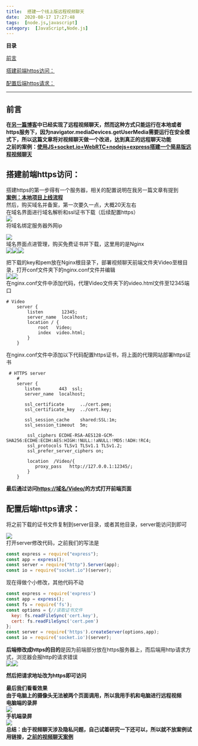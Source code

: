 ```yaml
---
title:  搭建一个线上版远程视频聊天 
date:  2020-08-17 17:27:48 
tags:  [node.js,javascript] 
category:  [JavaScript,Node.js] 
---
```

**目录**

[前言](#%E5%89%8D%E8%A8%80)

[搭建前端https访问：](#%E6%90%AD%E5%BB%BA%E5%89%8D%E7%AB%AFhttps%E8%AE%BF%E9%97%AE%EF%BC%9A)

[配置后端https请求：](#%E9%85%8D%E7%BD%AE%E5%90%8E%E7%AB%AFhttps%E8%AF%B7%E6%B1%82%EF%BC%9A)

---

## 前言

**在[另一篇博客](https://blog.csdn.net/time_____/article/details/104801205)中已经实现了远程视频聊天，然而这种方式只能运行在本地或者https服务下，因为navigator.mediaDevices.getUserMedia需要运行在安全模式下，所以这篇文章将对视频聊天做一个改进，达到真正的远程聊天功能  
之前的案例：[使用JS+socket.io+WebRTC+nodejs+express搭建一个简易版远程视频聊天](https://blog.csdn.net/time_____/article/details/104801205)**

## **搭建前端https访问：**

搭建https的第一步得有一个服务器，相关的配置说明在我另一篇文章有提到  
**[案例：本地项目上线流程](https://blog.csdn.net/time_____/article/details/104439713)**  
然后，购买域名并备案，第一次要久一点，大概20天左右  
在域名界面进行域名解析和ssl证书下载（后续配置https）  
![](https://img-blog.csdnimg.cn/20200817114950588.png)  
将域名绑定服务器外网ip

![](https://img-blog.csdnimg.cn/20200817115151901.png)  
域名界面点进管理，购买免费证书并下载，这里用的是Nginx  
![](https://img-blog.csdnimg.cn/20200817115741565.png?x-oss-processimage/watermark,type_ZmFuZ3poZW5naGVpdGk,shadow_10,text_aHR0cHM6Ly9ibG9nLmNzZG4ubmV0L3RpbWVfX19fXw,size_16,color_FFFFFF,t_70)![](https://img-blog.csdnimg.cn/20200817115604189.png?x-oss-processimage/watermark,type_ZmFuZ3poZW5naGVpdGk,shadow_10,text_aHR0cHM6Ly9ibG9nLmNzZG4ubmV0L3RpbWVfX19fXw,size_16,color_FFFFFF,t_70)![](https://img-blog.csdnimg.cn/20200817115910986.png?x-oss-processimage/watermark,type_ZmFuZ3poZW5naGVpdGk,shadow_10,text_aHR0cHM6Ly9ibG9nLmNzZG4ubmV0L3RpbWVfX19fXw,size_16,color_FFFFFF,t_70)

把下载的key和pem放在Nginx根目录下，部署视频聊天前端文件夹Video至根目录，打开conf文件夹下的nginx.conf文件并编辑  
![](https://img-blog.csdnimg.cn/20200817152152668.png?x-oss-processimage/watermark,type_ZmFuZ3poZW5naGVpdGk,shadow_10,text_aHR0cHM6Ly9ibG9nLmNzZG4ubmV0L3RpbWVfX19fXw,size_16,color_FFFFFF,t_70)![](https://img-blog.csdnimg.cn/20200817145531110.png?x-oss-processimage/watermark,type_ZmFuZ3poZW5naGVpdGk,shadow_10,text_aHR0cHM6Ly9ibG9nLmNzZG4ubmV0L3RpbWVfX19fXw,size_16,color_FFFFFF,t_70)  
在nginx.conf文件中添加代码，代理Video文件夹下的video.html文件至12345端口

```
# Video
    server {
        listen       12345;
        server_name  localhost;
        location / {
            root   Video;
            index  video.html;
        }
    }
```

在nginx.conf文件中添加以下代码配置https证书，将上面的代理网站部署https证书

```
 # HTTPS server
    #
    server {
       listen       443  ssl;
       server_name  localhost;

       ssl_certificate      ../cert.pem;
       ssl_certificate_key  ../cert.key;

       ssl_session_cache    shared:SSL:1m;
       ssl_session_timeout  5m;

        ssl_ciphers ECDHE-RSA-AES128-GCM-SHA256:ECDHE:ECDH:AES:HIGH:!NULL:!aNULL:!MD5:!ADH:!RC4;
        ssl_protocols TLSv1 TLSv1.1 TLSv1.2;
        ssl_prefer_server_ciphers on;

        location  /Video/{
           proxy_pass   http://127.0.0.1:12345/;
        }
    }
```

**最后通过访问[https://域名/Video/]()的方式打开前端页面**

## **配置后端https请求：**

将之前下载的证书文件复制到server目录，或者其他目录，server能访问到即可

![](https://img-blog.csdnimg.cn/20200817154313619.png)  
打开server修改代码，之前我们的写法是

```javascript
const express = require("express");
const app = express();
const server = require("http").Server(app);
const io = require("socket.io")(server);
```

现在得做个小修改，其他代码不动

```javascript
const express = require('express')
const app = express();
const fs = require('fs');
const options = {//读取证书文件
  key: fs.readFileSync('cert.key'),
  cert: fs.readFileSync('cert.pem')
};
const server = require('https').createServer(options,app);
const io = require('socket.io')(server);
```

**后端修改成https的目的**是因为前端部分放在https服务器上，而后端用http请求方式，浏览器会报http的请求错误  
![](https://img-blog.csdnimg.cn/20200817160942504.png)![](https://img-blog.csdnimg.cn/20200817160220448.png)

**然后把请求地址改为https即可访问**

**最后我们看看效果  
由于电脑上的摄像头无法被两个页面调用，所以我用手机和电脑进行远程视频  
电脑端的录屏**  
![](https://img-blog.csdnimg.cn/20200817171142829.gif)  
**手机端录屏**  
![](https://img-blog.csdnimg.cn/20200817171521268.gif)  
**总结：由于视频聊天涉及隐私问题，自己试着研究一下还可以，所以就不放案例试用链接，[之前的视频聊天案例](https://gitee.com/DieHunter/myCode/tree/master/videoSteam)**